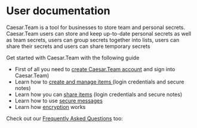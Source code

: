 # User documentation

Caesar.Team is a tool for businesses to store team and personal secrets. Caesar.Team users can store and keep up-to-date personal secrets as well as team secrets, users can group secrets together into lists, users can share their secrets and users can share temporary secrets

Get started with Caesar.Team with the following guide

* First of all you need to [create Caesar.Team account](https://github.com/caesar-team/docs/blob/master/user-documentation/create_account.md#create-caesarteam-account) and sign into Caesar.Team\) 
* Learn how to [create and manage items ](https://github.com/caesar-team/docs/blob/master/user-documentation/managing_items.md#how-to-manage-items)\(login credentials and secure notes\)
* Learn how you can [share items](https://github.com/caesar-team/docs/blob/master/user-documentation/sharing.md) \(login credentials and secure notes\)
* Learn how to use [secure messages](https://github.com/caesar-team/docs/blob/master/user-documentation/secure-messages.md#secure-messages)
* Learn how [encryption](https://github.com/caesar-team/docs/blob/master/user-documentation/encryption-technology.md#encryption-technology) works



Check out our [Frequently Asked Questions](https://github.com/caesar-team/docs/blob/master/faq.md) too:

